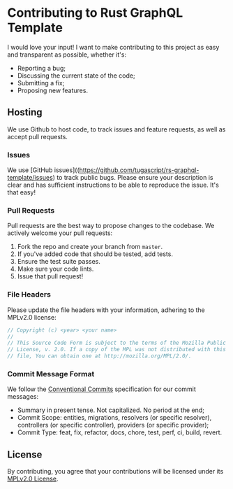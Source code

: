 # Contributing to Rust GraphQL Template

I would love your input! I want to make contributing to this project as easy and transparent as possible, whether it's:

- Reporting a bug;
- Discussing the current state of the code;
- Submitting a fix;
- Proposing new features.

## Hosting

We use Github to host code, to track issues and feature requests, as well as accept pull requests.

### Issues

We use [GitHub issues]((https://github.com/tugascript/rs-graphql-template/issues) to track public bugs. Please ensure your description is clear and has sufficient instructions to be able to reproduce the issue. It's that easy!

### Pull Requests

Pull requests are the best way to propose changes to the codebase. We actively welcome your pull requests:

1. Fork the repo and create your branch from `master`.
2. If you've added code that should be tested, add tests.
3. Ensure the test suite passes.
4. Make sure your code lints.
5. Issue that pull request!

### File Headers

Please update the file headers with your information, adhering to the MPLv2.0 license:

```rust
// Copyright (c) <year> <your name>
//
// This Source Code Form is subject to the terms of the Mozilla Public
// License, v. 2.0. If a copy of the MPL was not distributed with this
// file, You can obtain one at http://mozilla.org/MPL/2.0/.
```

### Commit Message Format

We follow the [Conventional Commits](https://www.conventionalcommits.org/) specification for our commit messages:

- Summary in present tense. Not capitalized. No period at the end;
- Commit Scope: entities, migrations, resolvers (or specific resolver), controllers (or specific controller), providers (or specific provider);
- Commit Type: feat, fix, refactor, docs, chore, test, perf, ci, build, revert.

## License

By contributing, you agree that your contributions will be licensed under its [MPLv2.0 License](LICENSE).
